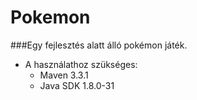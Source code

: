 # Pokemon
###Egy fejlesztés alatt álló pokémon játék.

* A használathoz szükséges:
    * Maven 3.3.1
    * Java SDK 1.8.0-31
